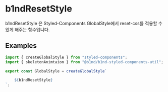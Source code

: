 # b1ndResetStyle

b1ndResetStyle 은 Styled-Components GlobalStyle에서 reset-css를 적용할 수 있게 해주는 함수입니다.

## Examples

```ts
import { createGlobalStyle } from "styled-components";
import { skeletonAnimtaion } from "@b1nd/b1nd-styled-components-util";

export const GlobalStyle = createGlobalStyle`

    ${b1ndResetStyle}
`;
```
